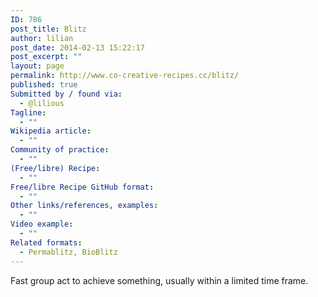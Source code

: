 ```yaml
---
ID: 786
post_title: Blitz
author: lilian
post_date: 2014-02-13 15:22:17
post_excerpt: ""
layout: page
permalink: http://www.co-creative-recipes.cc/blitz/
published: true
Submitted by / found via:
  - @lilious
Tagline:
  - ""
Wikipedia article:
  - ""
Community of practice:
  - ""
(Free/libre) Recipe:
  - ""
Free/libre Recipe GitHub format:
  - ""
Other links/references, examples:
  - ""
Video example:
  - ""
Related formats:
  - Permablitz, BioBlitz
---
```

Fast group act to achieve something, usually within a limited time frame.